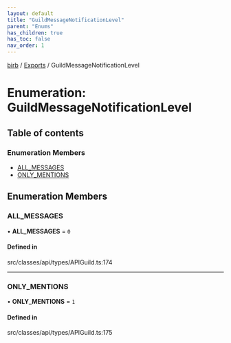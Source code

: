 ```yaml
---
layout: default
title: "GuildMessageNotificationLevel"
parent: "Enums"
has_children: true
has_toc: false
nav_order: 1
---
```


[birb](README.md) / [Exports](modules.md) / GuildMessageNotificationLevel

# Enumeration: GuildMessageNotificationLevel

## Table of contents

### Enumeration Members

- [ALL\_MESSAGES](GuildMessageNotificationLevel.md#all_messages)
- [ONLY\_MENTIONS](GuildMessageNotificationLevel.md#only_mentions)

## Enumeration Members

### ALL\_MESSAGES

• **ALL\_MESSAGES** = ``0``

#### Defined in

src/classes/api/types/APIGuild.ts:174

___

### ONLY\_MENTIONS

• **ONLY\_MENTIONS** = ``1``

#### Defined in

src/classes/api/types/APIGuild.ts:175
